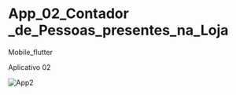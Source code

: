 <h1> App_02_Contador _de_Pessoas_presentes_na_Loja </h1>

Mobile_flutter

Aplicativo 02
<td>
  
![App2](https://user-images.githubusercontent.com/61985297/162427532-1dafd5e9-94a4-474d-a84c-a9c84bf37198.png)

